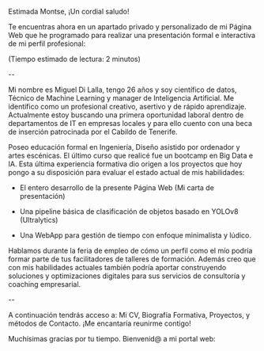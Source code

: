 <!-- SALUDO -->
Estimada Montse, 
¡Un cordial saludo!

<!-- INTRODUCCIÓN -->
Te encuentras ahora en un apartado privado y personalizado de mi Página Web que he programado para realizar una presentación formal e interactiva de mi perfil profesional:

(Tiempo estimado de lectura: 2 minutos)
<!-- CUERPO -->
--

Mi nombre es Miguel Di Lalla, tengo 26 años y soy científico de datos, Técnico de Machine Learning y manager de Inteligencia Artificial. Me identifico como un profesional creativo, asertivo y de rápido aprendizaje. Actualmente estoy buscando una primera oportunidad laboral dentro de departamentos de IT en empresas locales y para ello cuento con una beca de inserción patrocinada por el Cabildo de Tenerife.

Poseo educación formal en Ingeniería, Diseño asistido por ordenador y artes escénicas. El último curso que realicé fue un bootcamp en Big Data e IA. Esta última experiencia formativa dio origen a los proyectos que hoy pongo a su disposición para evaluar el estado actual de mis habilidades:

- El entero desarrollo de la presente Página Web (Mi carta de presentación)

- Una pipeline básica de clasificación de objetos basado en YOLOv8 (Ultralytics)

- Una WebApp para gestión de tiempo con enfoque minimalista y lúdico.

Hablamos durante la feria de empleo de cómo un perfil como el mío podría formar parte de tus facilitadores de talleres de formación. Además creo que con mis habilidades actuales también podría aportar construyendo soluciones y optimizaciones digitales para sus servicios de consultoría y coaching empresarial. 

--

<!-- DESPEDIDA -->
A continuación tendrás acceso a: Mi CV, Biografía Formativa, Proyectos, y métodos de Contacto. ¡Me encantaría reunirme contigo!

Muchísimas gracias por tu tiempo. Bienvenid@ a mi portal web:
